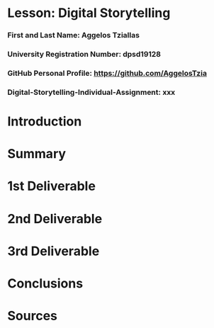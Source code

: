 # Lesson: Digital Storytelling

### First and Last Name: Aggelos Tziallas
### University Registration Number: dpsd19128
### GitHub Personal Profile: https://github.com/AggelosTzia
### Digital-Storytelling-Individual-Assignment: xxx

# Introduction



# Summary


# 1st Deliverable


# 2nd Deliverable


# 3rd Deliverable 


# Conclusions


# Sources
